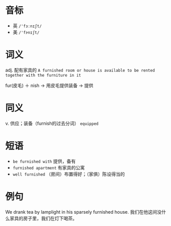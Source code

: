 # 音标

- 英 `/'fɜːnɪʃt/`
- 美 `/'fɝnɪʃt/`

# 词义

adj. 配有家具的
`A furnished room or house is available to be rented together with the furniture in it`



fur(皮毛) ＋ nish → 用皮毛提供装备 → 提供

# 同义

v. 供应；装备（furnish的过去分词）
`equipped`

# 短语

- `be furnished with` 提供，备有
- `furnished apartment` 有家具的公寓
- `well furnished` （房间）布置得好；（家俱）陈设得当的

# 例句

We drank tea by lamplight in his sparsely furnished house.
我们在他这间没什么家具的房子里，我们在灯下喝茶。


